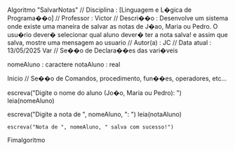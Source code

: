 Algoritmo "SalvarNotas"
// Disciplina   : [Linguagem e L�gica de Programa��o]
// Professor   : Victor
// Descri��o   : Desenvolve um sistema onde existe uma maneira de salvar as notas de J�ao, Maria ou Pedro. O usu�rio dever� selecionar qual aluno dever� ter a nota salva! e assim que salva, mostre uma mensagem ao usuario
// Autor(a)    : JC
// Data atual  : 13/05/2025
Var
// Se��o de Declara��es das vari�veis 

   nomeAluno : caractere
   notaAluno : real

Inicio
// Se��o de Comandos, procedimento, fun��es, operadores, etc... 

   escreva("Digite o nome do aluno (Jo�o, Maria ou Pedro): ")
    leia(nomeAluno)
                   
   escreva("Digite a nota de ", nomeAluno, ": ")
    leia(notaAluno)
    
    escreva("Nota de ", nomeAluno, " salva com sucesso!")

Fimalgoritmo